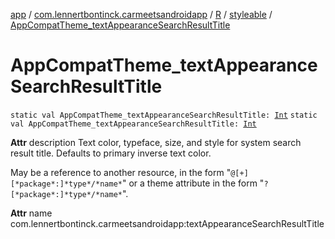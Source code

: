 [app](../../../index.md) / [com.lennertbontinck.carmeetsandroidapp](../../index.md) / [R](../index.md) / [styleable](index.md) / [AppCompatTheme_textAppearanceSearchResultTitle](./-app-compat-theme_text-appearance-search-result-title.md)

# AppCompatTheme_textAppearanceSearchResultTitle

`static val AppCompatTheme_textAppearanceSearchResultTitle: `[`Int`](https://kotlinlang.org/api/latest/jvm/stdlib/kotlin/-int/index.html)
`static val AppCompatTheme_textAppearanceSearchResultTitle: `[`Int`](https://kotlinlang.org/api/latest/jvm/stdlib/kotlin/-int/index.html)

**Attr**
description Text color, typeface, size, and style for system search result title. Defaults to primary inverse text color.

May be a reference to another resource, in the form "`@[+][*package*:]*type*/*name*`" or a theme attribute in the form "`?[*package*:]*type*/*name*`".

**Attr**
name com.lennertbontinck.carmeetsandroidapp:textAppearanceSearchResultTitle

